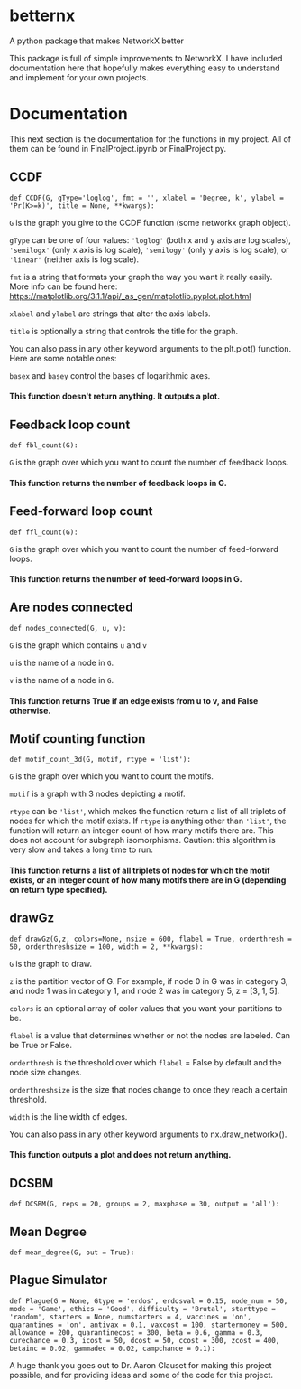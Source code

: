 # betternx
A python package that makes NetworkX better

This package is full of simple improvements to NetworkX. I have included documentation here that hopefully makes everything easy to understand and implement for your own projects.

# Documentation

This next section is the documentation for the functions in my project. All of them can be found in FinalProject.ipynb or FinalProject.py.

## CCDF

`def CCDF(G, gType='loglog', fmt = '', xlabel = 'Degree, k', ylabel = 'Pr(K>=k)', title = None, **kwargs):`

`G` is the graph you give to the CCDF function (some networkx graph object).

`gType` can be one of four values: `'loglog'` (both x and y axis are log scales), `'semilogx'` (only x axis is log scale), `'semilogy'` (only y axis is log scale), or `'linear'` (neither axis is log scale). 

`fmt` is a string that formats your graph the way you want it really easily. More info can be found here: https://matplotlib.org/3.1.1/api/_as_gen/matplotlib.pyplot.plot.html

`xlabel` and `ylabel` are strings that alter the axis labels.

`title` is optionally a string that controls the title for the graph.

You can also pass in any other keyword arguments to the plt.plot() function. Here are some notable ones:

`basex` and `basey` control the bases of logarithmic axes.

#### This function doesn't return anything. It outputs a plot.

## Feedback loop count

`def fbl_count(G):`

`G` is the graph over which you want to count the number of feedback loops.

#### This function returns the number of feedback loops in G.

## Feed-forward loop count

`def ffl_count(G):`

`G` is the graph over which you want to count the number of feed-forward loops.

#### This function returns the number of feed-forward loops in G.

## Are nodes connected

`def nodes_connected(G, u, v):`

`G` is the graph which contains `u` and `v`

`u` is the name of a node in `G`.

`v` is the name of a node in `G`.

#### This function returns True if an edge exists from u to v, and False otherwise.

## Motif counting function

`def motif_count_3d(G, motif, rtype = 'list'):`

`G` is the graph over which you want to count the motifs.

`motif` is a graph with 3 nodes depicting a motif.

`rtype` can be `'list'`, which makes the function return a list of all triplets of nodes for which the motif exists. If `rtype` is anything other than `'list'`, the function will return an integer count of how many motifs there are. This does not account for subgraph isomorphisms. Caution: this algorithm is very slow and takes a long time to run.

#### This function returns a list of all triplets of nodes for which the motif exists, or an integer count of how many motifs there are in G (depending on return type specified).

## drawGz

`def drawGz(G,z, colors=None, nsize = 600, flabel = True, orderthresh = 50, orderthreshsize = 100, width = 2, **kwargs):`

`G` is the graph to draw.

`z` is the partition vector of G. For example, if node 0 in G was in category 3, and node 1 was in category 1, and node 2 was in category 5, z = [3, 1, 5]. 

`colors` is an optional array of color values that you want your partitions to be.

`flabel` is a value that determines whether or not the nodes are labeled. Can be True or False.

`orderthresh` is the threshold over which `flabel` = False by default and the node size changes.

`orderthreshsize` is the size that nodes change to once they reach a certain threshold.

`width` is the line width of edges. 

You can also pass in any other keyword arguments to nx.draw_networkx(). 

#### This function outputs a plot and does not return anything.

## DCSBM

`def DCSBM(G, reps = 20, groups = 2, maxphase = 30, output = 'all'):`

## Mean Degree

`def mean_degree(G, out = True):`

## Plague Simulator

`def Plague(G = None, Gtype = 'erdos', erdosval = 0.15, node_num = 50, mode = 'Game', ethics = 'Good', difficulty = 'Brutal', starttype = 'random', starters = None, numstarters = 4, vaccines = 'on', quarantines = 'on', antivax = 0.1, vaxcost = 100, startermoney = 500, allowance = 200, quarantinecost = 300, beta = 0.6, gamma = 0.3, curechance = 0.3, icost = 50, dcost = 50, ccost = 300, zcost = 400, betainc = 0.02, gammadec = 0.02, campchance = 0.1): `


A huge thank you goes out to Dr. Aaron Clauset for making this project possible, and for providing ideas and some of the code for this project. 
